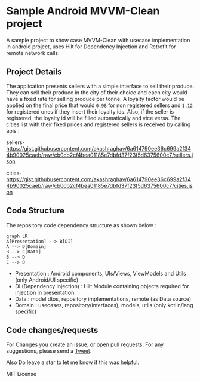 # Sample Android MVVM-Clean project

A sample project to show case MVVM-Clean with usecase implementation in android project, uses Hilt
for Dependency Injection and Retrofit for remote network calls.

## Project Details

The application presents sellers with a simple interface to sell their produce. They can sell their
produce in the city of their choice and each city would have a fixed rate for selling produce per
tonne. A loyalty factor would be applied on the final price that would `0.98` for non registered
sellers and `1.12` for registered ones if they insert their loyalty ids. Also, if the seller is
registered, the loyalty id will be filled automatically and vice versa. The cities list with their
fixed prices and registered sellers is received by calling apis :
>
sellers- https://gist.githubusercontent.com/akashraghav/6a614790ee36c699a2f344b90025caeb/raw/cb0cb2cf4bea01185e7dbfd37f23f5d6375600c7/sellers.json
>
cities- https://gist.githubusercontent.com/akashraghav/6a614790ee36c699a2f344b90025caeb/raw/cb0cb2cf4bea01185e7dbfd37f23f5d6375600c7/cities.json

## Code Structure

The repository code dependency structure as shown below :

```mermaid
graph LR
A[Presentation] --> B[DI]
A --> D[Domain]
B --> C[Data]
B --> D
C --> D
```

* Presentation : Android components, UIs/Views, ViewModels and Utils (only Android/UI specific)
* DI (Dependency Injection) : Hilt Module containing objects required for injection in presentation.
* Data : model dtos, repository implementations, remote (as Data source)
* Domain : usecases, repository(interfaces), models, utils (only kotlin/lang specific)

## Code changes/requests

For Changes you create an issue, or open pull requests.
For any suggestions, please send a [Tweet](https://twitter.com/metalheadakki).

Also Do leave a star to let me know if this was helpful.

MIT License